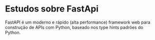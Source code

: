 # Estudos sobre FastApi

FastAPI é um moderno e rápido (alta performance) framework web para construção de APIs com Python, baseado nos type hints padrões do Python.
